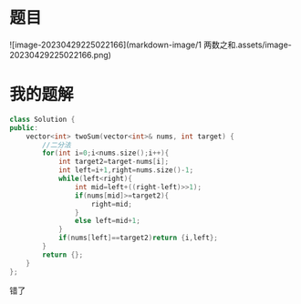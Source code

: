 # 题目

![image-20230429225022166](markdown-image/1 两数之和.assets/image-20230429225022166.png)

# 我的题解

```C++
class Solution {
public:
    vector<int> twoSum(vector<int>& nums, int target) {
        //二分法
        for(int i=0;i<nums.size();i++){
            int target2=target-nums[i];
            int left=i+1,right=nums.size()-1;
            while(left<right){
                int mid=left+((right-left)>>1);
                if(nums[mid]>=target2){
                    right=mid;
                }
                else left=mid+1;
            }
            if(nums[left]==target2)return {i,left};
        }
        return {};
    }
};
```

错了